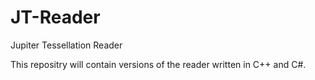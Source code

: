 # JT-Reader
Jupiter Tessellation Reader

This repositry will contain versions of the reader written in C++ and C#.
